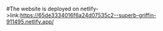 #The website is deployed on netlify->link:https://65de3334016f6a24d07535c2--superb-griffin-911495.netlify.app/
